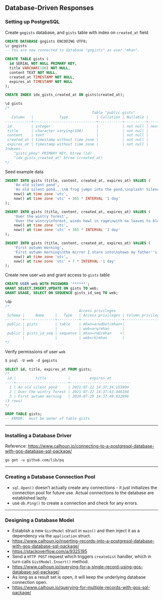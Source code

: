 ## Database-Driven Responses

### Setting up PostgreSQL
Create `gogists` database, and `gists` table with index on `created_at` field
```sql
CREATE DATABASE gogists ENCODING UTF8;
\c gogists
-- You are now connected to database "gogists" as user "mhan".

CREATE TABLE gists (
  id SERIAL NOT NULL PRIMARY KEY,
  title VARCHAR(100) NOT NULL,
  content TEXT NOT NULL,
  created_at TIMESTAMP NOT NULL,
  expires_at TIMESTAMP NOT NULL
);

CREATE INDEX idx_gists_created_at ON gists(created_at);

\d gists
/*
                                        Table "public.gists"
   Column   |            Type             | Collation | Nullable |              Default
------------+-----------------------------+-----------+----------+-----------------------------------
 id         | integer                     |           | not null | nextval('gists_id_seq'::regclass)
 title      | character varying(100)      |           | not null |
 content    | text                        |           | not null |
 created_at | timestamp without time zone |           | not null |
 expires_at | timestamp without time zone |           | not null |
Indexes:
    "gists_pkey" PRIMARY KEY, btree (id)
    "idx_gists_created_at" btree (created_at)
*/
```

Seed example data
```sql
INSERT INTO gists (title, content, created_at, expires_at) VALUES (
    'An old silent pond',
    'An old silent pond...\nA frog jumps into the pond,\nsplash! Silence again.\n\n– Matsuo Bashō',
    now() at time zone 'utc',
    now() at time zone 'utc' + 365 * INTERVAL '1 day'
);

INSERT INTO gists (title, content, created_at, expires_at) VALUES (
    'Over the wintry forest',
    'Over the wintry\nforest, winds howl in rage\nwith no leaves to blow.\n\n– Natsume Soseki',
    now() at time zone 'utc',
    now() at time zone 'utc' + 365 * INTERVAL '1 day'
);

INSERT INTO gists (title, content, created_at, expires_at) VALUES (
    'First autumn morning',
    'First autumn morning\nthe mirror I stare into\nshows my father''s face.\n\n– Murakami Kijo',
    now() at time zone 'utc',
    now() at time zone 'utc' + 7 * INTERVAL '1 day'
);
```

Create new user `web` and grant access to `gists` table
```sql
CREATE USER web WITH PASSWORD '******';
GRANT SELECT,INSERT,UPDATE ON gists TO web;
GRANT USAGE, SELECT ON SEQUENCE gists_id_seq TO web;

\dp
/*
                                  Access privileges
 Schema |     Name     |   Type   | Access privileges | Column privileges | Policies
--------+--------------+----------+-------------------+-------------------+----------
 public | gists        | table    | mhan=arwdDxt/mhan+|                   |
        |              |          | web=arw/mhan      |                   |
 public | gists_id_seq | sequence | mhan=rwU/mhan    +|                   |
        |              |          | web=rU/mhan       |                   |
*/
```

Verify permissions of user `web`
```sql
$ psql -U web -d gogists

SELECT id, title, expires_at FROM gists;
/*
 id |         title          |         expires_at
----+------------------------+----------------------------
  1 | An old silent pond     | 2021-07-22 14:37:34.155904
  2 | Over the wintry forest | 2021-07-22 14:37:43.446104
  3 | First autumn morning   | 2020-07-29 14:37:49.932896
(3 rows)
*/

DROP TABLE gists;
-- ERROR:  must be owner of table gists
```

---
### Installing a Database Driver

Reference: https://www.calhoun.io/connecting-to-a-postgresql-database-with-gos-database-sql-package/

```
go get -u github.com/lib/pq
```

---
### Creating a Database Connection Pool

- `sql.Open()` doesn’t actually create any connections - it just initializes the connection pool for future use. Actual connections to the database are established lazily.
- use `db.Ping()` to create a connection and check for any errors.

---
### Designing a Database Model

- Establish a new `GistModel` struct in `main()` and then inject it as a dependency via the `application` struct.
- https://www.calhoun.io/inserting-records-into-a-postgresql-database-with-gos-database-sql-package/
- https://stackoverflow.com/a/9325195
- Send a `HTTP POST` request which triggers `createGist` handler, which in turn calls `GistModel.Insert()` method.
- https://www.calhoun.io/querying-for-a-single-record-using-gos-database-sql-package/
- As long as a result set is open, it will keep the underlying database connection open.
- https://www.calhoun.io/querying-for-multiple-records-with-gos-sql-package/

